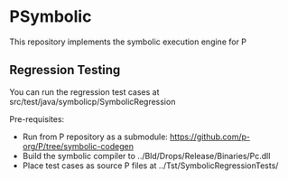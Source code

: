 # PSymbolic
This repository implements the symbolic execution engine for P

## Regression Testing

You can run the regression test cases at src/test/java/symbolicp/SymbolicRegression

Pre-requisites:
 *  Run from P repository as a submodule: https://github.com/p-org/P/tree/symbolic-codegen
 *  Build the symbolic compiler to ../Bld/Drops/Release/Binaries/Pc.dll
 *  Place test cases as source P files at ../Tst/SymbolicRegressionTests/
